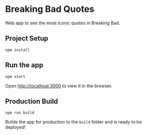 # Breaking Bad Quotes

Web app to see the most iconic quotes in Breaking Bad.

## Project Setup

    npm install

## Run the app

    npm start

Open [http://localhost:3000](http://localhost:3000) to view it in the browser.

## Production Build

    npm run build

Builds the app for production to the `build` folder and is ready to be deployed!
